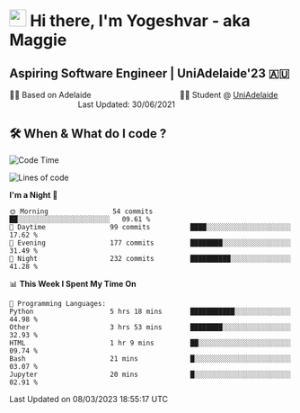 <h1><img src="https://emojis.slackmojis.com/emojis/images/1531849430/4246/blob-sunglasses.gif?1531849430" width="30"/> Hi there, I'm Yogeshvar - aka Maggie</h1>

## Aspiring Software Engineer | UniAdelaide'23 🇦🇺  
🏂🏻  Based on Adelaide &nbsp;&nbsp;&nbsp;&nbsp;&nbsp;&nbsp;&nbsp;&nbsp;&nbsp;&nbsp;&nbsp;&nbsp;&nbsp;&nbsp;&nbsp;&nbsp;&nbsp;&nbsp;&nbsp;&nbsp;&nbsp;&nbsp;&nbsp;&nbsp;&nbsp;&nbsp;&nbsp;&nbsp;&nbsp;&nbsp;&nbsp;&nbsp;&nbsp;&nbsp;&nbsp;&nbsp;&nbsp;&nbsp;&nbsp;👨‍💻 Student @ [UniAdelaide](https://www.adelaide.edu.au)   &nbsp;&nbsp;&nbsp;&nbsp;&nbsp;&nbsp;&nbsp;&nbsp;&nbsp;&nbsp;&nbsp;&nbsp;&nbsp;&nbsp;&nbsp;&nbsp;&nbsp;&nbsp;&nbsp;&nbsp;&nbsp;&nbsp;&nbsp;&nbsp;&nbsp;&nbsp;&nbsp;&nbsp;&nbsp;&nbsp;&nbsp;Last Updated: 30/06/2021

## 🛠 When & What do I code ?  

<!--START_SECTION:waka-->
![Code Time](http://img.shields.io/badge/Code%20Time-1%2C979%20hrs%2010%20mins-blue)

![Lines of code](https://img.shields.io/badge/From%20Hello%20World%20I%27ve%20Written-3.3%20million%20lines%20of%20code-blue)

**I'm a Night 🦉** 

```text
🌞 Morning                54 commits          ██░░░░░░░░░░░░░░░░░░░░░░░   09.61 % 
🌆 Daytime                99 commits          ████░░░░░░░░░░░░░░░░░░░░░   17.62 % 
🌃 Evening                177 commits         ████████░░░░░░░░░░░░░░░░░   31.49 % 
🌙 Night                  232 commits         ██████████░░░░░░░░░░░░░░░   41.28 % 
```


📊 **This Week I Spent My Time On** 

```text
💬 Programming Languages: 
Python                   5 hrs 18 mins       ███████████░░░░░░░░░░░░░░   44.98 % 
Other                    3 hrs 53 mins       ████████░░░░░░░░░░░░░░░░░   32.93 % 
HTML                     1 hr 9 mins         ██░░░░░░░░░░░░░░░░░░░░░░░   09.74 % 
Bash                     21 mins             █░░░░░░░░░░░░░░░░░░░░░░░░   03.07 % 
Jupyter                  20 mins             █░░░░░░░░░░░░░░░░░░░░░░░░   02.91 % 
```


 Last Updated on 08/03/2023 18:55:17 UTC
<!--END_SECTION:waka-->
